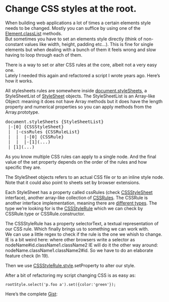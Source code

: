 <!--
  id: 2390
  date: 2014-05-06T20:58:18
  modified: 2014-05-19T17:21:08
  slug: change-css-styles-at-the-root
  type: post
  excerpt: <p>When building web applications a lot of times a certain elements style needs to be changed. Mostly you can suffice by using one of the Element.classList methods. But sometimes you have to set an elements style directly (think of non-constant values like width, height, padding etc&#8230;). This is fine for single elements but when dealing [&hellip;]</p>
  categories: CSS, Javascript
  tags: CSS, Javascript, gist
  inCv: 
  inPortfolio: 
  dateFrom: 
  dateTo: 
-->

# Change CSS styles at the root.

<p>When building web applications a lot of times a certain elements style needs to be changed. Mostly you can suffice by using one of the <a href="https://developer.mozilla.org/en-US/docs/Web/API/Element.classList">Element.classList</a> methods.<br />
But sometimes you have to set an elements style directly (think of non-constant values like width, height, padding etc&#8230;). This is fine for single elements but when dealing with a bunch of them it feels wrong and slow having to loop through each of them.</p>
<p><!--more--></p>
<p>There is a way to set or alter CSS rules at the core, albeit not a very easy one.<br />
Lately I needed this again and refactored a script I wrote years ago. Here&#8217;s how it works.</p>
<p>All stylesheets rules are somewhere inside <a href="https://developer.mozilla.org/en-US/docs/Web/API/document.styleSheets">document.styleSheets</a>, a StyleSheetList of <a href="https://developer.mozilla.org/en-US/docs/Web/API/StyleSheet">StyleSheet</a> objects. The StyleSheetList is an Array-like Object: meaning it does not have Array methods but it does have the length property and numerical properties so you can apply methods from the Array.prototype.</p>
<pre>document.styleSheets {StyleSheetList}
 |-[0] {CSSStyleSheet}
 |  |-cssRules {CSSRuleList}
 |  |  |-[0] {CSSRule}
 |  |  |-[1](...)
 | [1](...)</pre>
<p>As you know multiple CSS rules can apply to a single node. And the final value of the set property depends on the order of the rules and how specific they are.</p>
<p>The StyleSheet objects refers to an actual CSS file or to an inline style node. Note that it could also point to sheets set by browser extensions.</p>
<p>Each StyleSheet has a property called cssRules (check <a href="https://developer.mozilla.org/en-US/docs/Web/API/CSSStyleSheet">CSSStyleSheet</a> interface), another array-like collection of <a href="https://developer.mozilla.org/en-US/docs/Web/API/CSSRule">CSSRules</a>. The CSSRule is another interface implementation, meaning there are <a href="https://developer.mozilla.org/en-US/docs/Web/API/CSSRule#Type_constants">different types</a>. The type we&#8217;re looking for is the <a href="https://developer.mozilla.org/en-US/docs/Web/API/CSSStyleRule">CSSStyleRule</a> which we can check by CSSRule.type or CSSRule.constructor.</p>
<p>The CSSStyleRule has a property selectorText, a textual representation of our CSS rule. Which finally brings us to something we can work with.<br />
We can use a little regex to check if the rule is the one we whish to change.<br />
IE is a bit weird here: where other browsers write a selector as nodeName#id.className1.className2 IE will do it the other way around: nodeName.className1.className2#id. So we have to do an elaborate feature check (ln 19).</p>
<p>Then we use <a href="https://developer.mozilla.org/en-US/docs/Web/API/CSSStyleDeclaration">CSSStyleRule.style</a>.setProperty to alter our style.</p>
<p>After a bit of refactoring my script changing CSS is as easy as:</p>
<pre><code data-language="javascript">rootStyle.select('p.foo a').set({color:'green'});</code></pre>
<p>Here&#8217;s the complete <a href="https://gist.github.com/Sjeiti/11355844">Gist</a>:</p>
<pre><code data-language="javascript" data-src="https://api.github.com/gists/11355844"></code></pre>